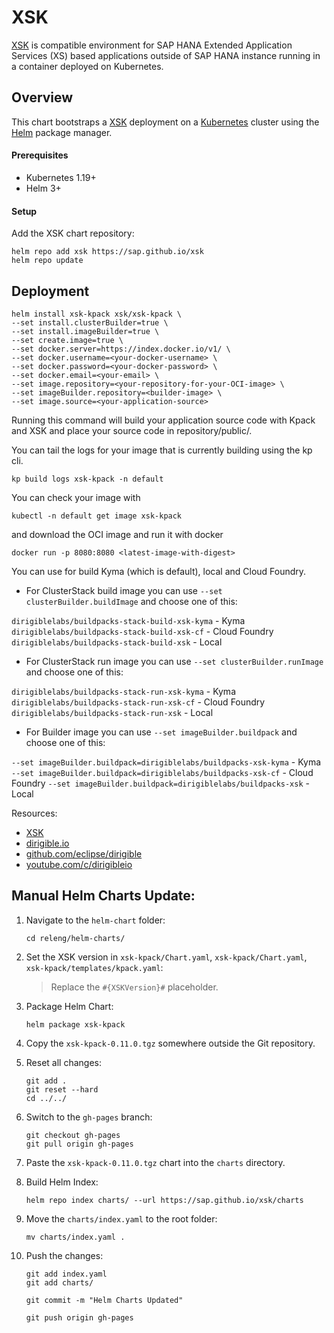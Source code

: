 # XSK

[XSK](https://github.com/sap/xsk) is compatible environment for SAP HANA Extended Application Services (XS) based applications outside of SAP HANA instance running in a container deployed on Kubernetes.

## Overview

This chart bootstraps a [XSK](https://github.com/sap/xsk) deployment on a [Kubernetes](http://kubernetes.io) cluster using the [Helm](https://helm.sh) package manager.

#### Prerequisites

- Kubernetes 1.19+
- Helm 3+

#### Setup

Add the XSK chart repository:

```
helm repo add xsk https://sap.github.io/xsk
helm repo update
```

## Deployment

```
helm install xsk-kpack xsk/xsk-kpack \
--set install.clusterBuilder=true \
--set install.imageBuilder=true \
--set create.image=true \
--set docker.server=https://index.docker.io/v1/ \
--set docker.username=<your-docker-username> \
--set docker.password=<your-docker-password> \
--set docker.email=<your-email> \
--set image.repository=<your-repository-for-your-OCI-image> \
--set imageBuilder.repository=<builder-image> \
--set image.source=<your-application-source>

```
Running this command will build your application source code with Kpack and XSK and place your source code in repository/public/.

You can tail the logs for your image that is currently building using the kp cli.

`kp build logs xsk-kpack -n default`

You can check your image with

`kubectl -n default get image xsk-kpack`

and download the OCI image and run it with docker

`docker run -p 8080:8080 <latest-image-with-digest>`

You can use for build Kyma (which is default), local and Cloud Foundry.
- For ClusterStack build image you can use `--set clusterBuilder.buildImage` and choose one of this:

`dirigiblelabs/buildpacks-stack-build-xsk-kyma` - Kyma
`dirigiblelabs/buildpacks-stack-build-xsk-cf` - Cloud Foundry
`dirigiblelabs/buildpacks-stack-build-xsk` - Local

- For ClusterStack run image you can use `--set clusterBuilder.runImage` and choose one of this:

`dirigiblelabs/buildpacks-stack-run-xsk-kyma` - Kyma
`dirigiblelabs/buildpacks-stack-run-xsk-cf` - Cloud Foundry
`dirigiblelabs/buildpacks-stack-run-xsk` - Local

- For Builder image you can use `--set imageBuilder.buildpack` and choose one of this:

`--set imageBuilder.buildpack=dirigiblelabs/buildpacks-xsk-kyma` - Kyma
`--set imageBuilder.buildpack=dirigiblelabs/buildpacks-xsk-cf` - Cloud Foundry
`--set imageBuilder.buildpack=dirigiblelabs/buildpacks-xsk` - Local

Resources:
- [XSK](https://github.com/SAP/xsk)
- [dirigible.io](https://www.dirigible.io)
- [github.com/eclipse/dirigible](https://github.com/eclipse/dirigible)
- [youtube.com/c/dirigibleio](https://www.youtube.com/c/dirigibleio)


## Manual Helm Charts Update:

1. Navigate to the `helm-chart` folder:
    ```
    cd releng/helm-charts/
    ```
1. Set the XSK version in `xsk-kpack/Chart.yaml`, `xsk-kpack/Chart.yaml`, `xsk-kpack/templates/kpack.yaml`:

    > Replace the `#{XSKVersion}#` placeholder.

1. Package Helm Chart:

    ```
    helm package xsk-kpack
    ```

1. Copy the `xsk-kpack-0.11.0.tgz` somewhere outside the Git repository.

1. Reset all changes:

    ```
    git add .
    git reset --hard
    cd ../../
    ```

1. Switch to the `gh-pages` branch:

    ```
    git checkout gh-pages
    git pull origin gh-pages
    ```

1. Paste the `xsk-kpack-0.11.0.tgz` chart into the `charts` directory.

1. Build Helm Index:

    ```
    helm repo index charts/ --url https://sap.github.io/xsk/charts
    ```

1. Move the `charts/index.yaml` to the root folder:

    ```
    mv charts/index.yaml .
    ```

1. Push the changes:

    ```
    git add index.yaml
    git add charts/

    git commit -m "Helm Charts Updated"

    git push origin gh-pages
    ```
